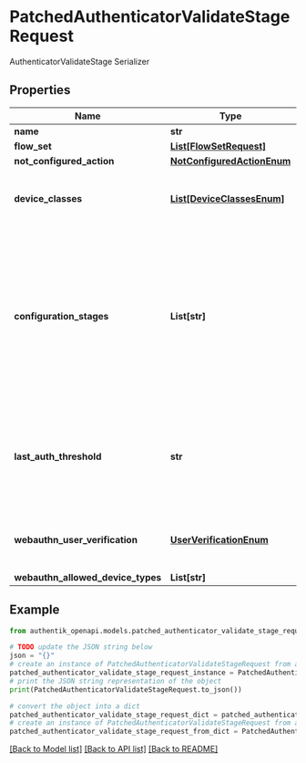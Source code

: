 # PatchedAuthenticatorValidateStageRequest

AuthenticatorValidateStage Serializer

## Properties

Name | Type | Description | Notes
------------ | ------------- | ------------- | -------------
**name** | **str** |  | [optional] 
**flow_set** | [**List[FlowSetRequest]**](FlowSetRequest.md) |  | [optional] 
**not_configured_action** | [**NotConfiguredActionEnum**](NotConfiguredActionEnum.md) |  | [optional] 
**device_classes** | [**List[DeviceClassesEnum]**](DeviceClassesEnum.md) | Device classes which can be used to authenticate | [optional] 
**configuration_stages** | **List[str]** | Stages used to configure Authenticator when user doesn&#39;t have any compatible devices. After this configuration Stage passes, the user is not prompted again. | [optional] 
**last_auth_threshold** | **str** | If any of the user&#39;s device has been used within this threshold, this stage will be skipped | [optional] 
**webauthn_user_verification** | [**UserVerificationEnum**](UserVerificationEnum.md) | Enforce user verification for WebAuthn devices. | [optional] 
**webauthn_allowed_device_types** | **List[str]** |  | [optional] 

## Example

```python
from authentik_openapi.models.patched_authenticator_validate_stage_request import PatchedAuthenticatorValidateStageRequest

# TODO update the JSON string below
json = "{}"
# create an instance of PatchedAuthenticatorValidateStageRequest from a JSON string
patched_authenticator_validate_stage_request_instance = PatchedAuthenticatorValidateStageRequest.from_json(json)
# print the JSON string representation of the object
print(PatchedAuthenticatorValidateStageRequest.to_json())

# convert the object into a dict
patched_authenticator_validate_stage_request_dict = patched_authenticator_validate_stage_request_instance.to_dict()
# create an instance of PatchedAuthenticatorValidateStageRequest from a dict
patched_authenticator_validate_stage_request_from_dict = PatchedAuthenticatorValidateStageRequest.from_dict(patched_authenticator_validate_stage_request_dict)
```
[[Back to Model list]](../README.md#documentation-for-models) [[Back to API list]](../README.md#documentation-for-api-endpoints) [[Back to README]](../README.md)


